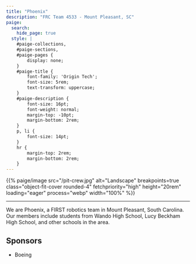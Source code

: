 ```yaml
---
title: "Phoenix"
description: "FRC Team 4533 - Mount Pleasant, SC"
paige:
  search:
    hide_page: true
  style: |
    #paige-collections,
    #paige-sections,
    #paige-pages {
        display: none;
    }
    #paige-title {
        font-family: 'Origin Tech';
        font-size: 5rem;
        text-transform: uppercase;
    }
    #paige-description {
        font-size: 16pt;
        font-weight: normal;
        margin-top: -10pt;
        margin-bottom: 2rem;
    }
    p, li {
        font-size: 14pt;
    }
    hr {
        margin-top: 2rem;
        margin-bottom: 2rem;
    }
---
```


{{% paige/image src="/pit-crew.jpg" alt="Landscape" breakpoints=true class="object-fit-cover rounded-4" fetchpriority="high" height="20rem" loading="eager" process="webp" width="100%" %}}

<hr/>

We are Phoenix, a FIRST robotics team in Mount Pleasant, South Carolina.
Our members include students from Wando High School, Lucy Beckham High School, and other schools in the area.

## Sponsors

 - Boeing

